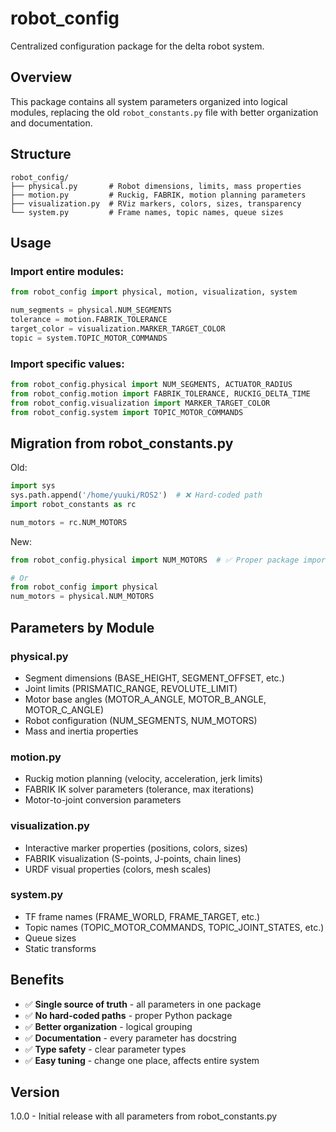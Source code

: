 # robot_config

Centralized configuration package for the delta robot system.

## Overview

This package contains all system parameters organized into logical modules, replacing the old `robot_constants.py` file with better organization and documentation.

## Structure

```
robot_config/
├── physical.py       # Robot dimensions, limits, mass properties
├── motion.py         # Ruckig, FABRIK, motion planning parameters
├── visualization.py  # RViz markers, colors, sizes, transparency
└── system.py         # Frame names, topic names, queue sizes
```

## Usage

### Import entire modules:

```python
from robot_config import physical, motion, visualization, system

num_segments = physical.NUM_SEGMENTS
tolerance = motion.FABRIK_TOLERANCE
target_color = visualization.MARKER_TARGET_COLOR
topic = system.TOPIC_MOTOR_COMMANDS
```

### Import specific values:

```python
from robot_config.physical import NUM_SEGMENTS, ACTUATOR_RADIUS
from robot_config.motion import FABRIK_TOLERANCE, RUCKIG_DELTA_TIME
from robot_config.visualization import MARKER_TARGET_COLOR
from robot_config.system import TOPIC_MOTOR_COMMANDS
```

## Migration from robot_constants.py

Old:
```python
import sys
sys.path.append('/home/yuuki/ROS2')  # ❌ Hard-coded path
import robot_constants as rc

num_motors = rc.NUM_MOTORS
```

New:
```python
from robot_config.physical import NUM_MOTORS  # ✅ Proper package import

# Or
from robot_config import physical
num_motors = physical.NUM_MOTORS
```

## Parameters by Module

### physical.py
- Segment dimensions (BASE_HEIGHT, SEGMENT_OFFSET, etc.)
- Joint limits (PRISMATIC_RANGE, REVOLUTE_LIMIT)
- Motor base angles (MOTOR_A_ANGLE, MOTOR_B_ANGLE, MOTOR_C_ANGLE)
- Robot configuration (NUM_SEGMENTS, NUM_MOTORS)
- Mass and inertia properties

### motion.py
- Ruckig motion planning (velocity, acceleration, jerk limits)
- FABRIK IK solver parameters (tolerance, max iterations)
- Motor-to-joint conversion parameters

### visualization.py
- Interactive marker properties (positions, colors, sizes)
- FABRIK visualization (S-points, J-points, chain lines)
- URDF visual properties (colors, mesh scales)

### system.py
- TF frame names (FRAME_WORLD, FRAME_TARGET, etc.)
- Topic names (TOPIC_MOTOR_COMMANDS, TOPIC_JOINT_STATES, etc.)
- Queue sizes
- Static transforms

## Benefits

- ✅ **Single source of truth** - all parameters in one package
- ✅ **No hard-coded paths** - proper Python package
- ✅ **Better organization** - logical grouping
- ✅ **Documentation** - every parameter has docstring
- ✅ **Type safety** - clear parameter types
- ✅ **Easy tuning** - change one place, affects entire system

## Version

1.0.0 - Initial release with all parameters from robot_constants.py
